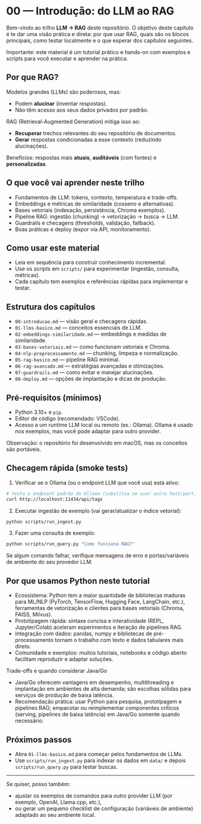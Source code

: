 # 00 — Introdução: do LLM ao RAG

Bem-vindo ao trilho **LLM → RAG** deste repositório. O objetivo deste capítulo é te dar uma visão prática e direta: por que usar RAG, quais são os blocos principais, como testar localmente e o que esperar dos capítulos seguintes.

Importante: este material é um tutorial prático e hands-on com exemplos e scripts para você executar e aprender na prática.

## Por que RAG?
Modelos grandes (LLMs) são poderosos, mas:
- Podem **alucinar** (inventar respostas).
- Não têm acesso aos seus dados privados por padrão.

RAG (Retrieval-Augmented Generation) mitiga isso ao:
- **Recuperar** trechos relevantes do seu repositório de documentos.
- **Gerar** respostas condicionadas a esse contexto (reduzindo alucinações).

Benefícios: respostas mais **atuais**, **auditáveis** (com fontes) e **personalizadas**.

## O que você vai aprender neste trilho
- Fundamentos de LLM: tokens, contexto, temperatura e trade-offs.
- Embeddings e métricas de similaridade (cosseno e alternativas).
- Bases vetoriais (indexação, persistência, Chroma exemplos).
- Pipeline RAG: ingestão (chunking) → vetorização → busca → LLM.
- Guardrails e checagens (thresholds, validação, fallback).
- Boas práticas e deploy (expor via API, monitoramento).

## Como usar este material
- Leia em sequência para construir conhecimento incremental.
- Use os scripts em `scripts/` para experimentar (ingestão, consulta, métricas).
- Cada capítulo tem exemplos e referências rápidas para implementar e testar.

## Estrutura dos capítulos
- `00-introducao.md` — visão geral e checagens rápidas.
- `01-llms-basico.md` — conceitos essenciais de LLM.
- `02-embeddings-similaridade.md` — embeddings e medidas de similaridade.
- `03-bases-vetoriais.md` — como funcionam vetoriais e Chroma.
- `04-nlp-preprocessamento.md` — chunking, limpeza e normalização.
- `05-rag-basico.md` — pipeline RAG minimal.
- `06-rag-avancado.md` — estratégias avançadas e otimizações.
- `07-guardrails.md` — como evitar e manejar alucinações.
- `08-deploy.md` — opções de implantação e dicas de produção.

## Pré-requisitos (mínimos)
- Python 3.10+ e `pip`.
- Editor de código (recomendado: VSCode).
- Acesso a um runtime LLM local ou remoto (ex.: Ollama). Ollama é usado nos exemplos, mas você pode adaptar para outro provider.

Observação: o repositório foi desenvolvido em macOS, mas os conceitos são portáveis.

## Checagem rápida (smoke tests)
1) Verificar se o Ollama (ou o endpoint LLM que você usa) está ativo:

```bash
# testa o endpoint padrão do Ollama (substitua se usar outro host/port)
curl http://localhost:11434/api/tags
```

2) Executar ingestão de exemplo (vai gerar/atualizar o índice vetorial):

```bash
python scripts/run_ingest.py
```

3) Fazer uma consulta de exemplo:

```bash
python scripts/run_query.py "Como funciona RAG?"
```

Se algum comando falhar, verifique mensagens de erro e portas/variáveis de ambiente do seu provedor LLM.

## Por que usamos Python neste tutorial
- Ecossistema: Python tem a maior quantidade de bibliotecas maduras para ML/NLP (PyTorch, TensorFlow, Hugging Face, LangChain, etc.), ferramentas de vetorização e clientes para bases vetoriais (Chroma, FAISS, Milvus).
- Prototipagem rápida: sintaxe concisa e interatividade (REPL, Jupyter/Colab) aceleram experimentos e iteração de pipelines RAG.
- Integração com dados: pandas, numpy e bibliotecas de pré-processamento tornam o trabalho com texto e dados tabulares mais direto.
- Comunidade e exemplos: muitos tutoriais, notebooks e código aberto facilitam reproduzir e adaptar soluções.

Trade-offs e quando considerar Java/Go
- Java/Go oferecem vantagens em desempenho, multithreading e implantação em ambientes de alta demanda; são escolhas sólidas para serviços de produção de baixa latência.
- Recomendação prática: usar Python para pesquisa, prototipagem e pipelines RAG; empacotar ou reimplementar componentes críticos (serving, pipelines de baixa latência) em Java/Go somente quando necessário.

## Próximos passos
- Abra `01-llms-basico.md` para começar pelos fundamentos de LLMs.
- Use `scripts/run_ingest.py` para indexar os dados em `data/` e depois `scripts/run_query.py` para testar buscas.

---

Se quiser, posso também:
- ajustar os exemplos de comandos para outro provider LLM (por exemplo, OpenAI, Llama.cpp, etc.),
- ou gerar um pequeno checklist de configuração (variáveis de ambiente) adaptado ao seu ambiente local.